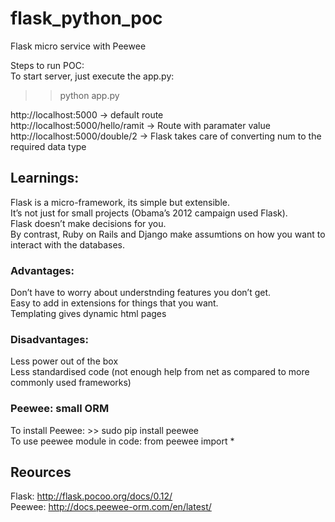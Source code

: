 # flask_python_poc
Flask micro service with Peewee


Steps to run POC:  
To start server, just execute the app.py:  
>> python app.py  

http://localhost:5000 -> default route  
http://localhost:5000/hello/ramit -> Route with paramater value  
http://localhost:5000/double/2 -> Flask takes care of converting num to the required data type  

## Learnings:

Flask is a micro-framework, its simple but extensible.  
It’s not just for small projects (Obama’s 2012 campaign used Flask).  
Flask doesn’t make decisions for you.  
By contrast, Ruby on Rails and Django make assumtions on how you want to interact with the databases.  

### Advantages:
Don’t have to worry about understnding features you don’t get.  
Easy to add in extensions for things that you want.  
Templating gives dynamic html pages  

### Disadvantages:  
Less power out of the box  
Less standardised code (not enough help from net as compared to more commonly used frameworks)  

### Peewee: small ORM  
To install Peewee: >> sudo pip install peewee  
To use peewee module in code:  from peewee import *  

## Reources  
Flask:  http://flask.pocoo.org/docs/0.12/  
Peewee: http://docs.peewee-orm.com/en/latest/  

